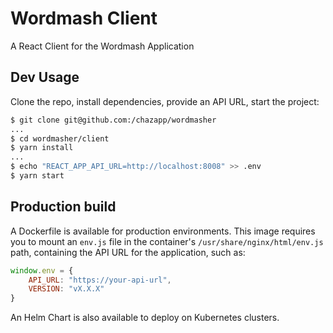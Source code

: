 # Wordmash Client

A React Client for the Wordmash Application

## Dev Usage

Clone the repo, install dependencies, provide an API URL, start the project:  
  
```bash
$ git clone git@github.com:/chazapp/wordmasher
...
$ cd wordmasher/client
$ yarn install
...
$ echo "REACT_APP_API_URL=http://localhost:8008" >> .env
$ yarn start
```


## Production build
  
A Dockerfile is available for production environments. This image requires you to mount an `env.js`
file in the container's `/usr/share/nginx/html/env.js` path, containing the API URL for the application,
such as:

```js
window.env = {
    API_URL: "https://your-api-url",
    VERSION: "vX.X.X"
}
```

An Helm Chart is also available to deploy on Kubernetes clusters.  

